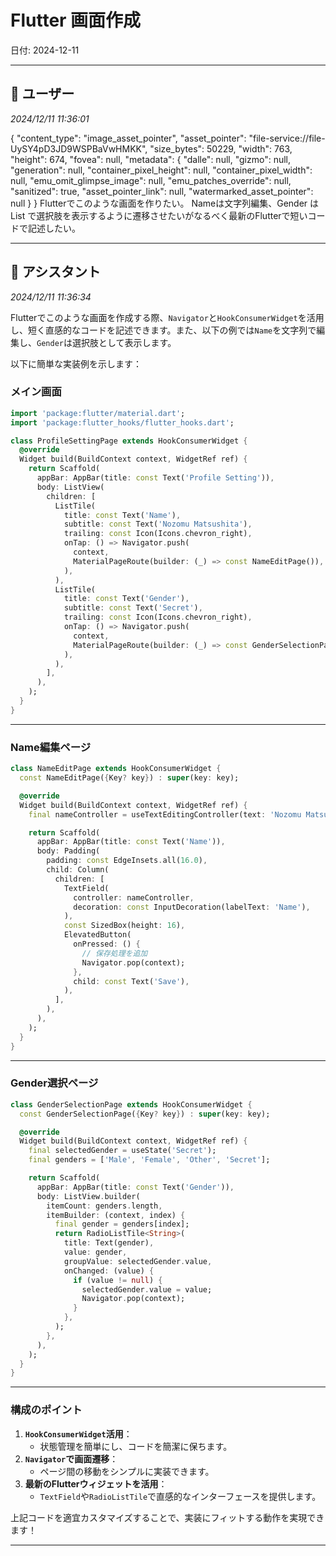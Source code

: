 # Flutter 画面作成

日付: 2024-12-11

---

## 👤 ユーザー
*2024/12/11 11:36:01*

{
  "content\_type": "image\_asset\_pointer",
  "asset\_pointer": "file-service://file-UySY4pD3JD9WSPBaVwHMKK",
  "size\_bytes": 50229,
  "width": 763,
  "height": 674,
  "fovea": null,
  "metadata": {
    "dalle": null,
    "gizmo": null,
    "generation": null,
    "container\_pixel\_height": null,
    "container\_pixel\_width": null,
    "emu\_omit\_glimpse\_image": null,
    "emu\_patches\_override": null,
    "sanitized": true,
    "asset\_pointer\_link": null,
    "watermarked\_asset\_pointer": null
  }
}
Flutterでこのような画面を作りたい。
Nameは文字列編集、Gender は List で選択肢を表示するように遷移させたいがなるべく最新のFlutterで短いコードで記述したい。

---

## 🤖 アシスタント
*2024/12/11 11:36:34*

Flutterでこのような画面を作成する際、`Navigator`と`HookConsumerWidget`を活用し、短く直感的なコードを記述できます。また、以下の例では`Name`を文字列で編集し、`Gender`は選択肢として表示します。

以下に簡単な実装例を示します：

### メイン画面
```dart
import 'package:flutter/material.dart';
import 'package:flutter_hooks/flutter_hooks.dart';

class ProfileSettingPage extends HookConsumerWidget {
  @override
  Widget build(BuildContext context, WidgetRef ref) {
    return Scaffold(
      appBar: AppBar(title: const Text('Profile Setting')),
      body: ListView(
        children: [
          ListTile(
            title: const Text('Name'),
            subtitle: const Text('Nozomu Matsushita'),
            trailing: const Icon(Icons.chevron_right),
            onTap: () => Navigator.push(
              context,
              MaterialPageRoute(builder: (_) => const NameEditPage()),
            ),
          ),
          ListTile(
            title: const Text('Gender'),
            subtitle: const Text('Secret'),
            trailing: const Icon(Icons.chevron_right),
            onTap: () => Navigator.push(
              context,
              MaterialPageRoute(builder: (_) => const GenderSelectionPage()),
            ),
          ),
        ],
      ),
    );
  }
}
```

---

### Name編集ページ
```dart
class NameEditPage extends HookConsumerWidget {
  const NameEditPage({Key? key}) : super(key: key);

  @override
  Widget build(BuildContext context, WidgetRef ref) {
    final nameController = useTextEditingController(text: 'Nozomu Matsushita');

    return Scaffold(
      appBar: AppBar(title: const Text('Name')),
      body: Padding(
        padding: const EdgeInsets.all(16.0),
        child: Column(
          children: [
            TextField(
              controller: nameController,
              decoration: const InputDecoration(labelText: 'Name'),
            ),
            const SizedBox(height: 16),
            ElevatedButton(
              onPressed: () {
                // 保存処理を追加
                Navigator.pop(context);
              },
              child: const Text('Save'),
            ),
          ],
        ),
      ),
    );
  }
}
```

---

### Gender選択ページ
```dart
class GenderSelectionPage extends HookConsumerWidget {
  const GenderSelectionPage({Key? key}) : super(key: key);

  @override
  Widget build(BuildContext context, WidgetRef ref) {
    final selectedGender = useState('Secret');
    final genders = ['Male', 'Female', 'Other', 'Secret'];

    return Scaffold(
      appBar: AppBar(title: const Text('Gender')),
      body: ListView.builder(
        itemCount: genders.length,
        itemBuilder: (context, index) {
          final gender = genders[index];
          return RadioListTile<String>(
            title: Text(gender),
            value: gender,
            groupValue: selectedGender.value,
            onChanged: (value) {
              if (value != null) {
                selectedGender.value = value;
                Navigator.pop(context);
              }
            },
          );
        },
      ),
    );
  }
}
```

---

### 構成のポイント
1. **`HookConsumerWidget`活用**：
   - 状態管理を簡単にし、コードを簡潔に保ちます。
2. **`Navigator`で画面遷移**：
   - ページ間の移動をシンプルに実装できます。
3. **最新のFlutterウィジェットを活用**：
   - `TextField`や`RadioListTile`で直感的なインターフェースを提供します。

上記コードを適宜カスタマイズすることで、実装にフィットする動作を実現できます！

---
